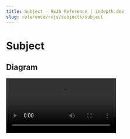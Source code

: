 ```yaml
---
title: Subject - RxJS Reference | indepth.dev
slug: reference/rxjs/subjects/subject
---
```


# Subject

## Diagram

<video>
    <source src="https://images.indepth.dev/references/rxjs/subjects/subject.mp4">
</video>
